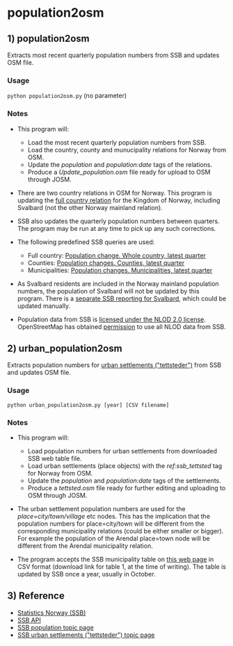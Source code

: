 # population2osm

## 1) population2osm
Extracts most recent quarterly population numbers from SSB and updates OSM file.

### Usage

<code>python population2osm.py</code> (no parameter)


### Notes

* This program will:
  * Load the most recent quarterly population numbers from SSB.
  * Load the country, county and munucipality relations for Norway from OSM.
  * Update the _population_ and _population:date_ tags of the relations.
  * Produce a _Update_population.osm_ file ready for upload to OSM through JOSM.
  
* There are two country relations in OSM for Norway. This program is updating the [full country relation](https://www.openstreetmap.org/relation/2978650) for the Kingdom of Norway, including Svalbard (not the other Norway mainland relation).

* SSB also updates the quarterly population numbers between quarters. The program may be run at any time to pick up any such corrections.

* The following predefined SSB queries are used:
  * Full country: [Population change. Whole country, latest quarter](https://data.ssb.no/api/v0/dataset/1104?lang=en)
  * Counties: [Population changes. Counties, latest quarter](https://data.ssb.no/api/v0/dataset/1102?lang=en)
  * Municipalities: [Population changes. Municipalities, latest quarter](https://data.ssb.no/api/v0/dataset/1108?lang=en)

* As Svalbard residents are included in the Norway mainland population numbers, the population of Svalbard will  not be updated by this program. There is a [separate SSB reporting for Svalbard](https://www.ssb.no/en/befolkning/statistikker/befsvalbard/halvaar), which could be updated manually.

* Population data from SSB is [licensed under the NLOD 2.0 license](https://www.ssb.no/en/informasjon/copyright). OpenStreetMap has obtained [permission](https://lists.nuug.no/pipermail/kart/2018-January/006345.html) to use all NLOD data from SSB.


## 2) urban_population2osm

Extracts population numbers for [urban settlements ("tettsteder")](https://www.ssb.no/en/befolkning/statistikker/beftett) from SSB and updates OSM file.

### Usage

<code>python urban_population2osm.py [year] [CSV filename]</code>


### Notes

* This program will:
  * Load population numbers for urban settlements from downloaded SSB web table file.
  * Load urban settlements (place objects) with the _ref:ssb_tettsted_ tag for Norway from OSM.
  * Update the _population_ and _population:date_ tags of the settlements.
  * Produce a _tettsted.osm_ file ready for further editing and uploading to OSM through JOSM.
  
* The urban settlement population numbers are used for the _place=city/town/village_ etc nodes. This has the implication that the population numbers for place=city/town will be different from the corresponding municipality relations (could be either smaller or bigger). For example the population of the Arendal place=town node will be different from the Arendal municipality relation.

* The program accepts the SSB municipality table on [this web page](https://www.ssb.no/en/befolkning/statistikker/beftett) in CSV format (download link for table 1, at the time of writing). The table is updated by SSB once a year, usually in October.

## 3) Reference

* [Statistics Norway (SSB)](https://www.ssb.no/en)
* [SSB API](https://www.ssb.no/en/omssb/tjenester-og-verktoy/api)
* [SSB population topic page](https://www.ssb.no/en/befolkning)
* [SSB urban settlements ("tettsteder") topic page](https://www.ssb.no/en/befolkning/statistikker/beftett)
